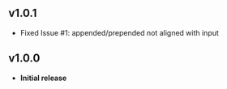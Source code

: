 ## v1.0.1
- Fixed Issue #1: appended/prepended not aligned with input

## v1.0.0
- **Initial release**